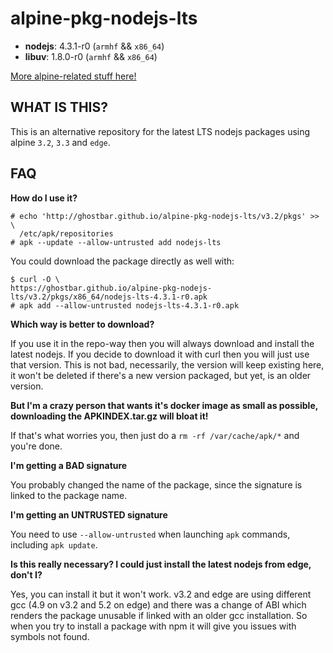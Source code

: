 alpine-pkg-nodejs-lts
=====================

+ **nodejs**: 4.3.1-r0 (`armhf` && `x86_64`)
+ **libuv**: 1.8.0-r0 (`armhf` && `x86_64`)

[More alpine-related stuff here!](https://github.com/ghostbar/alpine-devel)

WHAT IS THIS?
-------------

This is an alternative repository for the latest LTS nodejs packages using
alpine `3.2`, `3.3` and `edge`.

## FAQ

**How do I use it?**

    # echo 'http://ghostbar.github.io/alpine-pkg-nodejs-lts/v3.2/pkgs' >> \
      /etc/apk/repositories
    # apk --update --allow-untrusted add nodejs-lts

You could download the package directly as well with:

    $ curl -O \
    https://ghostbar.github.io/alpine-pkg-nodejs-lts/v3.2/pkgs/x86_64/nodejs-lts-4.3.1-r0.apk
    # apk add --allow-untrusted nodejs-lts-4.3.1-r0.apk

**Which way is better to download?**

If you use it in the repo-way then you will always download and install the
latest nodejs. If you decide to download it with curl then you will just use
that version. This is not bad, necessarily, the version will keep existing here,
it won't be deleted if there's a new version packaged, but yet, is an older
version.

**But I'm a crazy person that wants it's docker image as small as possible,
downloading the APKINDEX.tar.gz will bloat it!**

If that's what worries you, then just do a `rm -rf /var/cache/apk/*` and you're
done.

**I'm getting a BAD signature**

You probably changed the name of the package, since the signature is linked to
the package name.

**I'm getting an UNTRUSTED signature**

You need to use `--allow-untrusted` when launching `apk` commands, including
`apk update`.

**Is this really necessary? I could just install the latest nodejs from edge,
don't I?**

Yes, you can install it but it won't work. v3.2 and edge are using different gcc
(4.9 on v3.2 and 5.2 on edge) and there was a change of ABI which renders the
package unusable if linked with an older gcc installation. So when you try to
install a package with npm it will give you issues with symbols not found.
